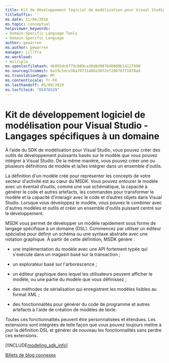 ```yaml
---
title: Kit de développement logiciel de modélisation pour Visual Studio - Langages spécifiques à un domaine
titleSuffix: ''
ms.date: 11/04/2016
ms.topic: conceptual
helpviewer_keywords:
- Domain-Specific Language Tools
- Domain-Specific Language
author: gewarren
ms.author: gewarren
manager: jillfra
ms.workload:
- multiple
ms.openlocfilehash: 4b955dc6f79c689ca30d8d9876d0888b14127490
ms.sourcegitcommit: 6a19c5ece38a70731496a38f2ef20676ff18f8a4
ms.translationtype: MT
ms.contentlocale: fr-FR
ms.lasthandoff: 05/09/2019
ms.locfileid: "65476529"
---
```

# <a name="modeling-sdk-for-visual-studio---domain-specific-languages"></a>Kit de développement logiciel de modélisation pour Visual Studio - Langages spécifiques à un domaine

À l’aide du SDK de modélisation pour Visual Studio, vous pouvez créer des outils de développement puissants basés sur le modèle que vous pouvez intégrer à Visual Studio. De la même manière, vous pouvez créer une ou plusieurs définitions de modèle et la/les intégrer dans un ensemble d'outils.

La définition d'un modèle créé pour représenter les concepts de votre secteur d'activité est au cœur du MSDK. Vous pouvez entourer le modèle avec un éventail d’outils, comme une vue schématique, la capacité à générer le code et autres artefacts, les commandes pour transformer le modèle et la capacité d’interagir avec le code et d’autres objets dans Visual Studio. Lorsque vous développez le modèle, vous pouvez le combiner avec d'autres modèles et outils et créer un ensemble d'outils puissant centré sur le développement.

MSDK vous permet de développer un modèle rapidement sous forme de langage spécifique à un domaine (DSL). Commencez par utiliser un éditeur spécialisé pour définir un schéma ou une syntaxe abstraite avec une notation graphique. À partir de cette définition, MSDK génère :

- une implémentation du modèle avec une API fortement typée qui s'exécute dans un magasin basé sur la transaction ;

- un explorateur basé sur l'arborescence ;

- un éditeur graphique dans lequel les utilisateurs peuvent afficher le modèle, ou une partie du modèle que vous définissez ;

- des méthodes de sérialisation qui enregistrent les modèles lisibles au format XML ;

- des fonctionnalités pour générer du code de programme et autres artefacts à l'aide de création de modèles de texte.

Toutes ces fonctionnalités peuvent être personnalisées et étendues. Les extensions sont intégrées de telle façon que vous pouvez toujours mettre à jour la définition DSL et générer de nouveau les fonctionnalités sans perdre ces extensions.

[!INCLUDE[modeling_sdk_info](includes/modeling_sdk_info.md)]

[Billets de blog connexes](https://devblogs.microsoft.com/devops/the-visual-studio-modeling-sdk-is-now-available-with-visual-studio-2017/)